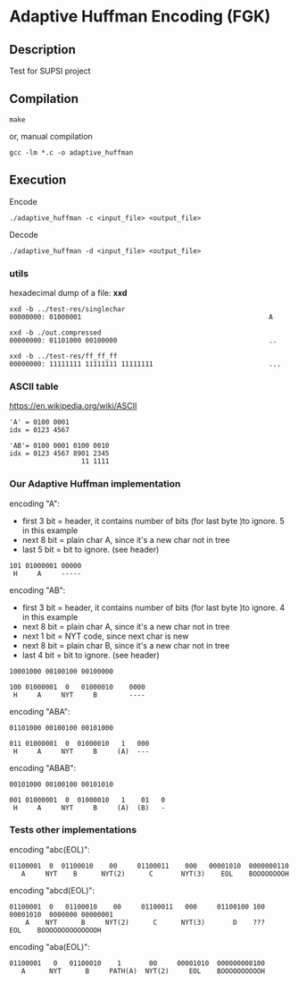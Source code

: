 # Adaptive Huffman Encoding (FGK)

## Description
Test for SUPSI project

## Compilation
````
make
````
or, manual compilation
````
gcc -lm *.c -o adaptive_huffman
````

## Execution
Encode
````
./adaptive_huffman -c <input_file> <output_file>
````
Decode
````
./adaptive_huffman -d <input_file> <output_file>
````

### utils
 hexadecimal dump of a file: **xxd**
 
```
xxd -b ../test-res/singlechar
00000000: 01000001                                               A

xxd -b ./out.compressed 
00000000: 01101000 00100000                                      ..
```

```
xxd -b ../test-res/ff_ff_ff 
00000000: 11111111 11111111 11111111                             ...
```

### ASCII table
https://en.wikipedia.org/wiki/ASCII

```
'A' = 0100 0001
idx = 0123 4567

'AB'= 0100 0001 0100 0010
idx = 0123 4567 8901 2345
                  11 1111
```

### Our Adaptive Huffman implementation

encoding "A": 
* first 3 bit = header, it contains number of bits (for last byte )to ignore. 5 in this example
* next  8 bit = plain char A, since it's a new char not in tree
* last  5 bit = bit to ignore. (see header)

```
101 01000001 00000
 H     A     -----                    
```

encoding "AB":   
* first 3 bit = header, it contains number of bits (for last byte )to ignore. 4 in this example
* next  8 bit = plain char A, since it's a new char not in tree
* next  1 bit = NYT code, since next char is new 
* next  8 bit = plain char B, since it's a new char not in tree
* last  4 bit = bit to ignore. (see header) 

```
10001000 00100100 00100000

100 01000001  0   01000010    0000
 H     A     NYT     B        ----                      
```

encoding "ABA":
```
01101000 00100100 00101000

011 01000001  0  01000010   1   000
 H     A     NYT     B     (A)  ---
```

encoding "ABAB":
```
00101000 00100100 00101010

001 01000001  0  01000010   1    01   0
 H     A     NYT     B     (A)  (B)   -
```

### Tests other implementations

encoding "abc(EOL)":

```
01100001  0  01100010    00     01100011    000   00001010  0000000110
   A     NYT    B      NYT(2)      C       NYT(3)    EOL    BOOOOOOOOH
```

encoding "abcd(EOL)":

```
01100001  0   01100010    00     01100011   000     01100100 100 00001010  0000000 00000001
    A    NYT      B     NYT(2)      C      NYT(3)       D    ???    EOL    BOOOOOOOOOOOOOOH
```

encoding "aba(EOL)":

```
01100001   0   01100010    1       00     00001010  000000000100
   A      NYT      B     PATH(A)  NYT(2)     EOL    BOOOOOOOOOOH

```
